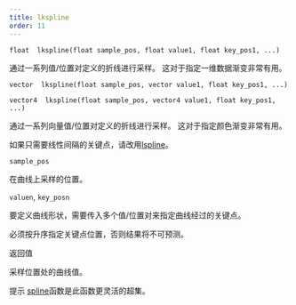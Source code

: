 ```yaml
---
title: lkspline
order: 11
---
```

`float  lkspline(float sample_pos, float value1, float key_pos1, ...)`

通过一系列值/位置对定义的折线进行采样。
这对于指定一维数据渐变非常有用。

`vector  lkspline(float sample_pos, vector value1, float key_pos1, ...)`

`vector4  lkspline(float sample_pos, vector4 value1, float key_pos1, ...)`

通过一系列向量值/位置对定义的折线进行采样。
这对于指定颜色渐变非常有用。

如果只需要线性间隔的关键点，请改用[lspline](lspline.html "对由线性间隔值定义的折线进行采样")。

`sample_pos`

在曲线上采样的位置。

`valuen`, `key_posn`

要定义曲线形状，需要传入多个值/位置对来指定曲线经过的关键点。

必须按升序指定关键点位置，否则结果将不可预测。

返回值

采样位置处的曲线值。

提示
[spline](spline.html "沿着折线或样条曲线采样值")函数是此函数更灵活的超集。
